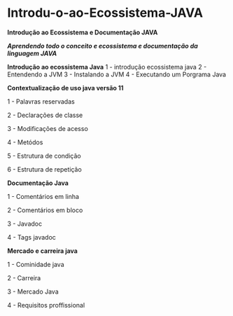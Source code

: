 # Introdu-o-ao-Ecossistema-JAVA
**Introdução ao Ecossistema e Documentação  JAVA**

***Aprendendo todo o  conceito e ecossistema e documentação da linguagem JAVA***

**Introdução ao ecossistema Java**
1 - introdução ecossistema java
2 -  Entendendo a JVM
3 - Instalando a JVM
4 - Executando um Porgrama Java

**Contextualização de uso java versão 11**

1 - Palavras reservadas

2 - Declarações de classe

3 - Modificações de acesso

4 -  Metódos

5 - Estrutura de condição

6 -  Estrutura de repetição

**Documentação Java**

1 -  Comentários em linha

2 - Comentários em bloco

3 - Javadoc

4 - Tags javadoc

**Mercado e carreira java**

1 - Cominidade java

2 - Carreira

3 - Mercado Java

4 - Requisitos proffissional